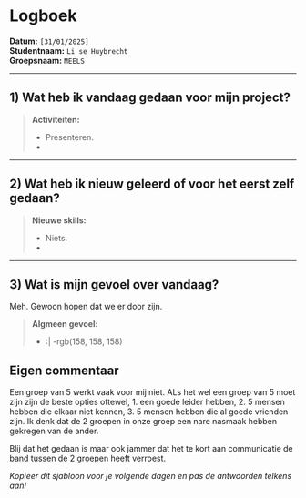 # Logboek

**Datum:** `[31/01/2025]`  
**Studentnaam:** `Li se Huybrecht`  
**Groepsnaam:** `MEELS`

---

## 1) Wat heb ik vandaag gedaan voor mijn project?

> **Activiteiten:**
>
> - Presenteren.
> -

---

## 2) Wat heb ik nieuw geleerd of voor het eerst zelf gedaan?

> **Nieuwe skills:**
>
> - Niets.
> -

---

## 3) Wat is mijn gevoel over vandaag?

Meh. Gewoon hopen dat we er door zijn.

> **Algmeen gevoel:**
>
> - :|
>   -rgb(158, 158, 158)

## Eigen commentaar

Een groep van 5 werkt vaak voor mij niet. ALs het wel een groep van 5 moet zijn zijn de beste opties oftewel, 1. een goede leider hebben, 2. 5 mensen hebben die elkaar niet kennen, 3. 5 mensen hebben die al goede vrienden zijn.
Ik denk dat de 2 groepen in onze groep een nare nasmaak hebben gekregen van de ander.

Blij dat het gedaan is maar ook jammer dat het te kort aan communicatie de band tussen de 2 groepen heeft verroest.

_Kopieer dit sjabloon voor je volgende dagen en pas de antwoorden telkens aan!_
